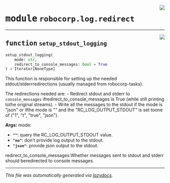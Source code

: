 <!-- markdownlint-disable -->

<a href="../../log/src/robocorp/log/redirect.py#L0"><img align="right" style="float:right;" src="https://img.shields.io/badge/-source-cccccc?style=flat-square" /></a>

# <kbd>module</kbd> `robocorp.log.redirect`





---

<a href="../../log/robocorp/log/redirect/setup_stdout_logging#L136"><img align="right" style="float:right;" src="https://img.shields.io/badge/-source-cccccc?style=flat-square" /></a>

## <kbd>function</kbd> `setup_stdout_logging`

```python
setup_stdout_logging(
    mode: str,
    redirect_to_console_messages: bool = True
) → Iterator[NoneType]
```

This function is responsible for setting up the needed stdout/stderrredirections (usually managed from robocorp-tasks).

The redirections needed are:
    - Redirect stdout and stderr to `console_messages` ifredirect_to_console_messages is True (while still printing tothe original streams).
    - Write all the messages to the stdout if the mode is "json" or ifthe mode is "" and the "RC_LOG_OUTPUT_STDOUT" is set toone of ("1", "t", "true", "json").



**Args:**
 mode:
 - <b>`""`</b>:  query the RC_LOG_OUTPUT_STDOUT value.
 - <b>`"no"`</b>:  don't provide log output to the stdout.
 - <b>`"json"`</b>:  provide json output to the stdout.

redirect_to_console_messages:Whether messages sent to stdout and stderr should beredirected to console messages.




---

_This file was automatically generated via [lazydocs](https://github.com/ml-tooling/lazydocs)._
